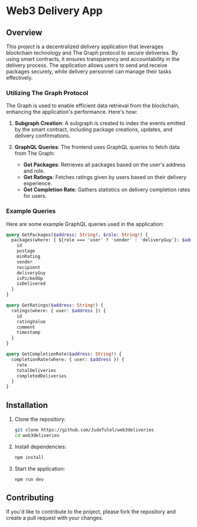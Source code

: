 # Web3 Delivery App

## Overview

This project is a decentralized delivery application that leverages blockchain technology and The Graph protocol to secure deliveries. By using smart contracts, it ensures transparency and accountability in the delivery process. The application allows users to send and receive packages securely, while delivery personnel can manage their tasks effectively.


### Utilizing The Graph Protocol

The Graph is used to enable efficient data retrieval from the blockchain, enhancing the application's performance. Here's how:

1. **Subgraph Creation**: A subgraph is created to index the events emitted by the smart contract, including package creations, updates, and delivery confirmations.
   
2. **GraphQL Queries**: The frontend uses GraphQL queries to fetch data from The Graph:
   - **Get Packages**: Retrieves all packages based on the user's address and role.
   - **Get Ratings**: Fetches ratings given by users based on their delivery experience.
   - **Get Completion Rate**: Gathers statistics on delivery completion rates for users.

### Example Queries

Here are some example GraphQL queries used in the application:

```graphql
query GetPackages($address: String!, $role: String!) {
  packages(where: { ${role === 'user' ? 'sender' : 'deliveryGuy'}: $address }) {
    id
    postage
    minRating
    sender
    recipient
    deliveryGuy
    isPickedUp
    isDelivered
  }
}

query GetRatings($address: String!) {
  ratings(where: { user: $address }) {
    id
    ratingValue
    comment
    timestamp
  }
}

query GetCompletionRate($address: String!) {
  completionRate(where: { user: $address }) {
    rate
    totalDeliveries
    completedDeliveries
  }
}
```

## Installation

1. Clone the repository:

   ```bash
   git clone https://github.com/JudeTulel/web3deliveries
   cd web3deliveries
   ```

2. Install dependencies:

   ```bash
   npm install
   ```

3. Start the application:

   ```bash
   npm run dev
   ```

## Contributing

If you'd like to contribute to the project, please fork the repository and create a pull request with your changes.
